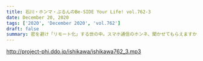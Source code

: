 ```yaml
---
title: 石川・ホンマ・ぶるんのBe-SIDE Your Life! vol.762-3
date: December 20, 2020
tags: ['2020', 'December 2020', 'vol.762']
draft: false
summary: 密を避け「リモート化」する世の中。スマホ通信のホンネ、聞かせてもらえますか？
---
```


http://project-phi.ddo.jp/ishikawa/ishikawa762_3.mp3